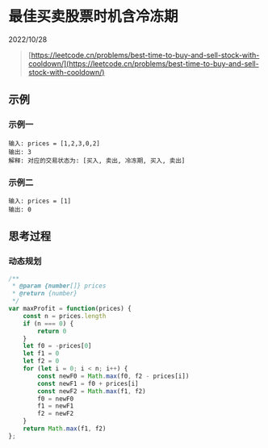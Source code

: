 # 最佳买卖股票时机含冷冻期

2022/10/28

> [https://leetcode.cn/problems/best-time-to-buy-and-sell-stock-with-cooldown/](https://leetcode.cn/problems/best-time-to-buy-and-sell-stock-with-cooldown/)

## 示例

### 示例一

```text
输入: prices = [1,2,3,0,2]
输出: 3 
解释: 对应的交易状态为: [买入, 卖出, 冷冻期, 买入, 卖出]
```

### 示例二

```text
输入: prices = [1]
输出: 0
```

## 思考过程

### 动态规划

```javascript
/**
 * @param {number[]} prices
 * @return {number}
 */
var maxProfit = function(prices) {
    const n = prices.length
    if (n === 0) {
        return 0
    }
    let f0 = -prices[0]
    let f1 = 0
    let f2 = 0
    for (let i = 0; i < n; i++) {
        const newF0 = Math.max(f0, f2 - prices[i])
        const newF1 = f0 + prices[i]
        const newF2 = Math.max(f1, f2)
        f0 = newF0
        f1 = newF1
        f2 = newF2
    }
    return Math.max(f1, f2)
};
```
